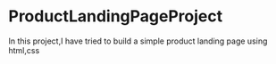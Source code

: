 # ProductLandingPageProject
In this project,I have tried to build a simple product landing page using html,css
